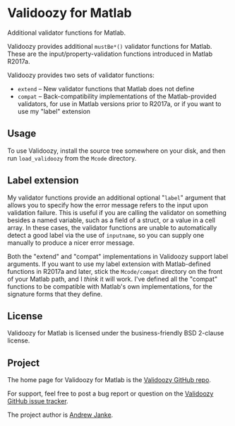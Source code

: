 Validoozy for Matlab
========================

Additional validator functions for Matlab.

Validoozy provides additional `mustBe*()` validator functions for Matlab.
These are the input/property-validation functions introduced in Matlab R2017a.

Validoozy provides two sets of validator functions:

* `extend` – New validator functions that Matlab does not define
* `compat` – Back-compatibility implementations of the Matlab-provided validators, for use in Matlab versions prior to R2017a, or if you want to use my "label" extension

## Usage

To use Validoozy, install the source tree somewhere on your disk, and then run `load_validoozy` from the `Mcode` directory.

## Label extension

My validator functions provide an additional optional "`label`" argument that allows you to specify how the error message refers to the input upon validation failure.
This is useful if you are calling the validator on something besides a named variable, such as a field of a struct, or a value in a cell array.
In these cases, the validator functions are unable to automatically detect a good label via the use of `inputname`, so you can supply one manually to produce a nicer error message.

Both the "extend" and "compat" implementations in Validoozy support label arguments.
If you want to use my label extension with Matlab-defined functions in R2017a and later, stick the `Mcode/compat` directory on the front of your Matlab path, and I _think_ it will work.
I've defined all the "compat" functions to be compatible with Matlab's own implementations, for the signature forms that they define.

## License

Validoozy for Matlab is licensed under the business-friendly BSD 2-clause license.

## Project

The home page for Validoozy for Matlab is the [Validoozy GitHub repo](https://github.com/apjanke/matlab-validoozy).

For support, feel free to post a bug report or question on the [Validoozy GitHub issue tracker](https://github.com/apjanke/matlab-validoozy/issues).

The project author is [Andrew Janke](https://apjanke.net).
